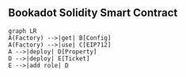 ## Bookadot Solidity Smart Contract

```mermaid
graph LR
A(Factory) -->|get| B[Config]
A(Factory) -->|use| C[EIP712]
A -->|deploy| D[Property]
D -->|deploy| E[Ticket]
E -->|add role| D
```
